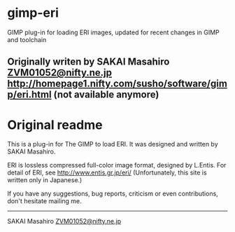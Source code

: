 # gimp-eri
GIMP plug-in for loading ERI images, updated for recent changes
in GIMP and toolchain

Originally writen by SAKAI Masahiro <ZVM01052@nifty.ne.jp>
http://homepage1.nifty.com/susho/software/gimp/eri.html (not available
anymore)
-------------------------------------------------------------------------------
# Original readme

This is a plug-in for The GIMP to load ERI.
It was designed and written by SAKAI Masahiro.

ERI is lossless compressed full-color image format, designed by L.Entis.
For detail of ERI, see http://www.entis.gr.jp/eri/
(Unfortunately, this site is written only in Japanese.)

If you have any suggestions, bug reports, criticism or even
contributions, don't hesitate mailing me.

---
SAKAI Masahiro
ZVM01052@nifty.ne.jp
